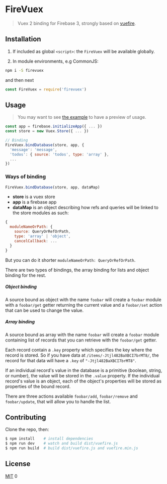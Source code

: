 # FireVuex

> Vuex 2 binding for Firebase 3, strongly based on [vuefire](https://github.com/vuejs/vuefire).

## Installation

1. If included as global `<script>`: the `FireVuex` will be available globally.

2. In module environments, e.g CommonJS:
  ```bash
  npm i -S firevuex
  ```
  and then next
  ```js
  const FireVuex = require('firevuex')
  ```

## Usage

> You may want to see [the example](examples/database/app.js) to have a preview of usage.

``` js
const app = firebase.initializeApp({ ... })
const store = new Vuex.Store({ ... })

// Binding
FireVuex.bindDatabase(store, app, {
  'message': 'message',
  'todos': { source: 'todos', type: 'array' },
  ...
})
```

### Ways of binding
```js
FireVuex.bindDatabase(store, app, dataMap)
```

- **store** is a vuex store
- **app** is a firebase app
- **dataMap** is an object describing how refs and queries will be linked to the store modules as such:
``` js
{
  moduleNameOrPath: {
    source: QueryOrRefOrPath,
    type: 'array' | 'object',
    cancelCallback: ...
  }
}
```
But you can do it shorter `moduleNameOrPath: QueryOrRefOrPath`.

There are two types of bindings, the array binding for lists and object binding for the rest.

##### Object binding

A source bound as object with the name `foobar` will create a `foobar` module with a `foobar/get` getter returning the current value and a `foobar/set` action that can be used to change the value.

##### Array binding

A source bound as array with the name `foobar` will create a `foobar` module containing list of records that you can retrieve with the `foobar/get` getter.

Each record contain a `.key` property which specifies the key where the record is stored. So if you have data at `/items/-Jtjl482BaXBCI7brMT8/`, the record for that data will have a `.key` of `"-Jtjl482BaXBCI7brMT8"`.

If an individual record's value in the database is a primitive (boolean, string, or number), the value will be stored in the `.value` property. If the individual record's value is an object, each of the object's properties will be stored as properties of the bound record.

There are three actions available `foobar/add`, `foobar/remove` and `foobar/update`, that will allow you to handle the list.

## Contributing

Clone the repo, then:

```bash
$ npm install    # install dependencies
$ npm run dev    # watch and build dist/vuefire.js
$ npm run build  # build dist/vuefire.js and vuefire.min.js
```

## License

[MIT](http://opensource.org/licenses/MIT)
0
